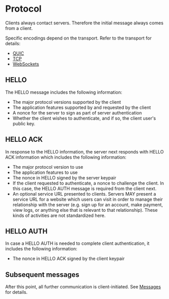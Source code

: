 # Protocol

Clients always contact servers. Therefore the initial message always comes from a client.

Specific encodings depend on the transport. Refer to the transport for details:

* [QUIC](quic.md)
* [TCP](tcp.md)
* [WebSockets](websockets.md)

## HELLO

The HELLO message includes the following information:

* The major protocol versions supported by the client
* The application features supported by and requested by the client
* A nonce for the server to sign as part of server authentication
* Whether the client wishes to authenticate, and if so, the client user's public key.

## HELLO ACK

In response to the HELLO information, the server next responds with HELLO ACK information
which includes the following information:

* The major protocol version to use
* The application features to use
* The nonce in HELLO signed by the server keypair
* If the client requested to authenticate, a nonce to challenge the client. In this case,
  the HELLO AUTH message is required from the client next.
* An optional service URL presented to clients.
  Servers MAY present a service URL for a website which users can visit in
  order to manage their relationship with the server (e.g. sign up for an
  account, make payment, view logs, or anything else that is relevant to
  that relationship). These kinds of activities are not standardized here.

## HELLO AUTH

In case a HELLO AUTH is needed to complete client authentication, it includes the
following information:

* The nonce in HELLO ACK signed by the client keypair

## Subsequent messages

After this point, all further communication is client-initiated. See [Messages](messages.md)
for details.
